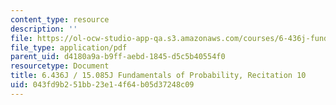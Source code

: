 ```yaml
---
content_type: resource
description: ''
file: https://ol-ocw-studio-app-qa.s3.amazonaws.com/courses/6-436j-fundamentals-of-probability-fall-2018/043fd9b251bb23e14f64b05d37248c09_MIT6_436JF18_rec10.pdf
file_type: application/pdf
parent_uid: d4180a9a-b9ff-aebd-1845-d5c5b40554f0
resourcetype: Document
title: 6.436J / 15.085J Fundamentals of Probability, Recitation 10
uid: 043fd9b2-51bb-23e1-4f64-b05d37248c09
---
```

